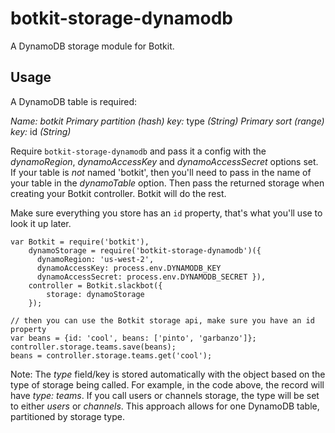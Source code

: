 # botkit-storage-dynamodb

A DynamoDB storage module for Botkit.

## Usage

A DynamoDB table is required:

*Name:* _botkit_
*Primary partition (hash) key:* type _(String)_
*Primary sort (range) key:* id _(String)_

Require `botkit-storage-dynamodb` and pass it a config with the _dynamoRegion_, _dynamoAccessKey_ and _dynamoAccessSecret_ options set. If your table is *_not_* named 'botkit', then you'll need to pass in the name of your table in the _dynamoTable_ option. Then pass the returned storage when creating your Botkit controller. Botkit will do the rest.

Make sure everything you store has an `id` property, that's what you'll use to look it up later.

```
var Botkit = require('botkit'),
    dynamoStorage = require('botkit-storage-dynamodb')({
      dynamoRegion: 'us-west-2',
      dynamoAccessKey: process.env.DYNAMODB_KEY
      dynamoAccessSecret: process.env.DYNAMODB_SECRET }),
    controller = Botkit.slackbot({
        storage: dynamoStorage
    });
```

```
// then you can use the Botkit storage api, make sure you have an id property
var beans = {id: 'cool', beans: ['pinto', 'garbanzo']};
controller.storage.teams.save(beans);
beans = controller.storage.teams.get('cool');
```

Note: The _type_ field/key is stored automatically with the object based on the type of storage being called. For example, in the code above, the record will have _type: teams_. If you call users or channels storage, the type will be set to either _users_ or _channels_. This approach allows for one DynamoDB table, partitioned by storage type.
